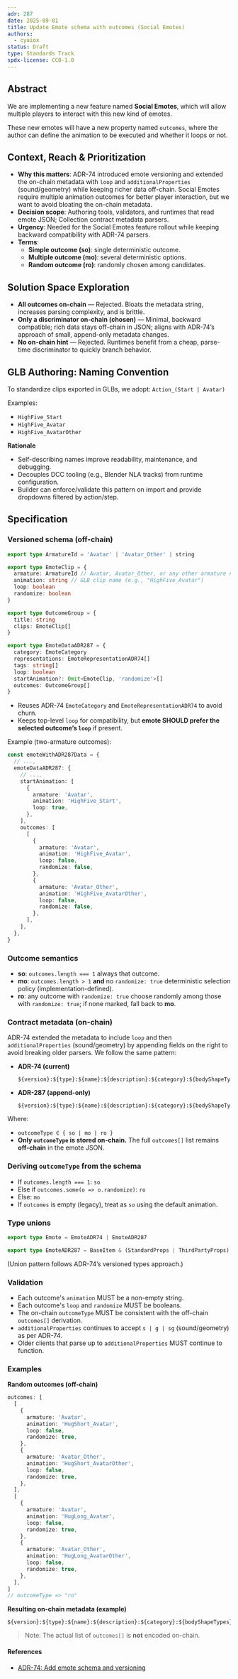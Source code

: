 ```yaml
---
adr: 287
date: 2025-09-01
title: Update Emote schema with outcomes (Social Emotes)
authors:
  - cyaiox
status: Draft
type: Standards Track
spdx-license: CC0-1.0
---
```


## Abstract

We are implementing a new feature named **Social Emotes**, which will allow multiple players to interact with this new kind of emotes.

These new emotes will have a new property named `outcomes`, where the author can define the animation to be executed and whether it loops or not.

## Context, Reach & Prioritization

- **Why this matters**: ADR-74 introduced emote versioning and extended the on-chain metadata with `loop` and `additionalProperties` (sound/geometry) while keeping richer data off-chain. Social Emotes require multiple animation outcomes for better player interaction, but we want to avoid bloating the on-chain metadata.
- **Decision scope**: Authoring tools, validators, and runtimes that read emote JSON; Collection contract metadata parsers.
- **Urgency**: Needed for the Social Emotes feature rollout while keeping backward compatibility with ADR-74 parsers.
- **Terms**:
  - **Simple outcome (so)**: single deterministic outcome.
  - **Multiple outcome (mo)**: several deterministic options.
  - **Random outcome (ro)**: randomly chosen among candidates.

## Solution Space Exploration

- **All outcomes on-chain** — Rejected. Bloats the metadata string, increases parsing complexity, and is brittle.
- **Only a discriminator on-chain (chosen)** — Minimal, backward compatible; rich data stays off-chain in JSON; aligns with ADR-74’s approach of small, append-only metadata changes.
- **No on-chain hint** — Rejected. Runtimes benefit from a cheap, parse-time discriminator to quickly branch behavior.

## GLB Authoring: Naming Convention

To standardize clips exported in GLBs, we adopt: `Action_(Start | Avatar)`

Examples:

- `HighFive_Start`
- `HighFive_Avatar`
- `HighFive_AvatarOther`

**Rationale**

- Self-describing names improve readability, maintenance, and debugging.
- Decouples DCC tooling (e.g., Blender NLA tracks) from runtime configuration.
- Builder can enforce/validate this pattern on import and provide dropdowns filtered by action/step.

## Specification

### Versioned schema (off-chain)

```ts
export type ArmatureId = 'Avatar' | 'Avatar_Other' | string

export type EmoteClip = {
  armature: ArmatureId // Avatar, Avatar_Other, or any other armature name
  animation: string // GLB clip name (e.g., "HighFive_Avatar")
  loop: boolean
  randomize: boolean
}

export type OutcomeGroup = {
  title: string
  clips: EmoteClip[]
}

export type EmoteDataADR287 = {
  category: EmoteCategory
  representations: EmoteRepresentationADR74[]
  tags: string[]
  loop: boolean
  startAnimation?: Omit<EmoteClip, 'randomize'>[]
  outcomes: OutcomeGroup[]
}
```

- Reuses ADR-74 `EmoteCategory` and `EmoteRepresentationADR74` to avoid churn.
- Keeps top-level `loop` for compatibility, but **emote SHOULD prefer the selected outcome’s `loop`** if present.

Example (two-armature outcomes):

```ts
const emoteWithADR287Data = {
  // ...,
  emoteDataADR287: {
    // ...,
    startAnimation: [
      {
        armature: 'Avatar',
        animation: 'HighFive_Start',
        loop: true,
      },
    ],
    outcomes: [
      [
        {
          armature: 'Avatar',
          animation: 'HighFive_Avatar',
          loop: false,
          randomize: false,
        },
        {
          armature: 'Avatar_Other',
          animation: 'HighFive_AvatarOther',
          loop: false,
          randomize: false,
        },
      ],
    ],
  },
}
```

### Outcome semantics

- **so**: `outcomes.length === 1` always that outcome.
- **mo**: `outcomes.length > 1` **and** no `randomize: true` deterministic selection policy (implementation-defined).
- **ro**: any outcome with `randomize: true` choose randomly among those with `randomize: true`; if none marked, fall back to **mo**.

### Contract metadata (on-chain)

ADR-74 extended the metadata to include `loop` and then `additionalProperties` (sound/geometry) by appending fields on the right to avoid breaking older parsers. We follow the same pattern:

- **ADR-74 (current)**

  ```
  ${version}:${type}:${name}:${description}:${category}:${bodyShapeTypes}:${loop}:${additionalProperties}
  ```

- **ADR-287 (append-only)**

  ```
  ${version}:${type}:${name}:${description}:${category}:${bodyShapeTypes}:${loop}:${additionalProperties}:${outcomeType}
  ```

Where:

- `outcomeType ∈ { so | mo | ro }`
- **Only `outcomeType` is stored on-chain.** The full `outcomes[]` list remains **off-chain** in the emote JSON.

### Deriving `outcomeType` from the schema

- If `outcomes.length === 1`: `so`
- Else if `outcomes.some(o => o.randomize)`: `ro`
- Else: `mo`
- If `outcomes` is empty (legacy), treat as `so` using the default animation.

### Type unions

```ts
export type Emote = EmoteADR74 | EmoteADR287

export type EmoteADR287 = BaseItem & (StandardProps | ThirdPartyProps) & { emoteDataADR287: EmoteDataADR287 }
```

(Union pattern follows ADR-74’s versioned types approach.)

### Validation

- Each outcome's `animation` MUST be a non-empty string.
- Each outcome's `loop` and `randomize` MUST be booleans.
- The on-chain `outcomeType` MUST be consistent with the off-chain `outcomes[]` derivation.
- `additionalProperties` continues to accept `s | g | sg` (sound/geometry) as per ADR-74.
- Older clients that parse up to `additionalProperties` MUST continue to function.

### Examples

**Random outcomes (off-chain)**

```ts
outcomes: [
  [
    {
      armature: 'Avatar',
      animation: 'HugShort_Avatar',
      loop: false,
      randomize: true,
    },
    {
      armature: 'Avatar_Other',
      animation: 'HugShort_AvatarOther',
      loop: false,
      randomize: true,
    },
  ],
  [
    {
      armature: 'Avatar',
      animation: 'HugLong_Avatar',
      loop: false,
      randomize: true,
    },
    {
      armature: 'Avatar_Other',
      animation: 'HugLong_AvatarOther',
      loop: false,
      randomize: true,
    },
  ],
]
// outcomeType => "ro"
```

**Resulting on-chain metadata (example)**

```
${version}:${type}:${name}:${description}:${category}:${bodyShapeTypes}:${loop}:${additionalProperties}:ro
```

> Note: The actual list of `outcomes[]` is **not** encoded on-chain.

#### References

- [ADR-74: Add emote schema and versioning](https://adr.decentraland.org/adr/ADR-74)
